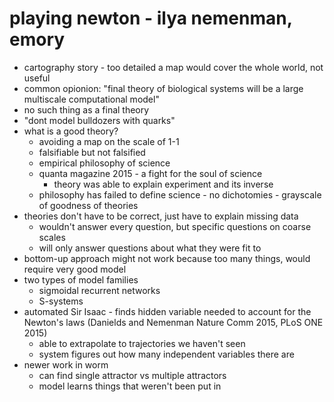 # playing newton - ilya nemenman, emory

- cartography story - too detailed a map would cover the whole world, not useful
- common opionion: "final theory of biological systems will be a large multiscale computational model"
- no such thing as a final theory
- "dont model bulldozers with quarks"
- what is a good theory?
  - avoiding a map on the scale of 1-1
  - falsifiable but not falsified
  - empirical philosophy of science
  - quanta magazine 2015 - a fight for the soul of science
    - theory was able to explain experiment and its inverse
  - philosophy has failed to define science - no dichotomies - grayscale of goodness of theories
- theories don't have to be correct, just have to explain missing data
  - wouldn't answer every question, but specific questions on coarse scales
  - will only answer questions about what they were fit to
- bottom-up approach might not work because too many things, would require very good model
- two types of model families
  - sigmoidal recurrent networks
  - S-systems
- automated Sir Isaac - finds hidden variable needed to account for the Newton's laws (Danields and Nemenman Nature Comm 2015, PLoS ONE 2015)
  - able to extrapolate to trajectories we haven't seen
  - system figures out how many independent variables there are
- newer work in worm
  - can find single attractor vs multiple attractors
  - model learns things that weren't been put in